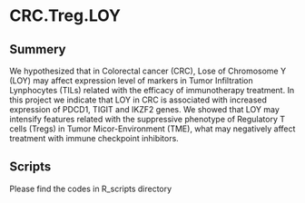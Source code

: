 # CRC.Treg.LOY


## Summery
We hypothesized that in Colorectal cancer (CRC), Lose of Chromosome Y (LOY) may affect expression level of markers in Tumor Infiltration Lynphocytes (TILs) related with the efficacy of immunotherapy treatment. In this project we indicate that LOY in CRC is associated with increased expression of PDCD1, TIGIT and IKZF2 genes. We  showed that LOY may intensify features related with the suppressive phenotype of Regulatory T cells (Tregs) in Tumor Micor-Environment (TME), what may negatively affect treatment with immune checkpoint inhibitors. 

## Scripts
Please find the codes in R_scripts directory
